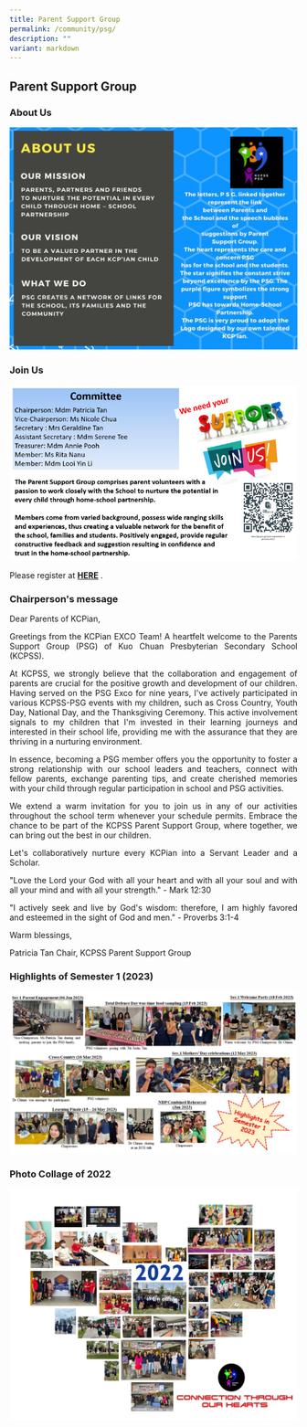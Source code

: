 ```yaml
---
title: Parent Support Group
permalink: /community/psg/
description: ""
variant: markdown
---
```

## Parent Support Group



### About Us

![](/images/Our%20People/PSG%202.jpg)


### Join Us
![](/images/Our%20People/PSG/psg2024.png)

Please register at&nbsp;**[HERE](https://go.gov.sg/kcpss-psgmember-registration-form)**&nbsp;.

### Chairperson's message

Dear Parents of KCPian,

<p style="text-align: justify;">Greetings from the KCPian EXCO Team! A heartfelt welcome to the Parents Support Group (PSG) of Kuo Chuan Presbyterian Secondary School (KCPSS).</p>

<p style="text-align: justify;">At KCPSS, we strongly believe that the collaboration and engagement of parents are crucial for the positive growth and development of our children. Having served on the PSG Exco for nine years, I've actively participated in various KCPSS-PSG events with my children, such as Cross Country, Youth Day, National Day, and the Thanksgiving Ceremony. This active involvement signals to my children that I'm invested in their learning journeys and interested in their school life, providing me with the assurance that they are thriving in a nurturing environment.</p>

<p style="text-align: justify;">In essence, becoming a PSG member offers you the opportunity to foster a strong relationship with our school leaders and teachers, connect with fellow parents, exchange parenting tips, and create cherished memories with your child through regular participation in school and PSG activities.</p>

<p style="text-align: justify;">We extend a warm invitation for you to join us in any of our activities throughout the school term whenever your schedule permits. Embrace the chance to be part of the KCPSS Parent Support Group, where together, we can bring out the best in our children.</p>

<p style="text-align: justify;">Let's collaboratively nurture every KCPian into a Servant Leader and a Scholar.</p>

<p style="text-align: justify;">"Love the Lord your God with all your heart and with all your soul and with all your mind and with all your strength." - Mark 12:30</p>

<p style="text-align: justify;">"I actively seek and live by God's wisdom: therefore, I am highly favored and esteemed in the sight of God and men." - Proverbs 3:1-4</p>

Warm blessings,

Patricia Tan
Chair, KCPSS Parent Support Group



### Highlights of Semester 1 (2023)
![](/images/Our%20People/PSG/psg_sem1.jpg)
### Photo Collage of 2022
![](/images%2FOur%20People/psgpg2.png)
